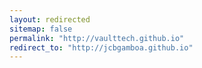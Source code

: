 ```yaml
---
layout: redirected
sitemap: false
permalink: "http://vaulttech.github.io"
redirect_to: "http://jcbgamboa.github.io"
---
```

